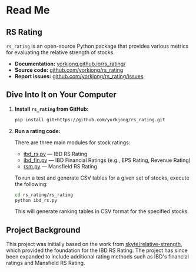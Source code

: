 # Read Me
## RS Rating
`rs_rating` is an open-source Python package that provides various metrics for evaluating the relative strength of stocks.

- **Documentation:** [yorkjong.github.io/rs_rating/](https://yorkjong.github.io/rs_rating/)
- **Source code:** [github.com/yorkjong/rs_rating](https://github.com/yorkjong/rs_rating)
- **Report issues:** [github.com/yorkjong/rs_rating/issues](https://github.com/yorkjong/rs_rating/issues)

## Dive Into It on Your Computer

1. **Install `rs_rating` from GitHub:**

    ```bash
    pip install git+https://github.com/yorkjong/rs_rating.git
    ```

2. **Run a rating code:**

    There are three main modules for stock ratings:

    - [ibd_rs.py](https://github.com/yorkjong/rs_rating/blob/main/rs_rating/ibd_rs.py) — IBD RS Rating
    - [ibd_fin.py](https://github.com/yorkjong/rs_rating/blob/main/rs_rating/ibd_fin.py) — IBD Financial Ratings (e.g., EPS Rating, Revenue Rating)
    - [rsm.py](https://github.com/yorkjong/rs_rating/blob/main/rs_rating/rsm.py) — Mansfield RS Rating

    To run a test and generate CSV tables for a given set of stocks, execute the following:

    ```bash
    cd rs_rating/rs_rating
    python ibd_rs.py
    ```

    This will generate ranking tables in CSV format for the specified stocks.

## Project Background

This project was initially based on the work from [skyte/relative-strength](https://github.com/skyte/relative-strength), which provided the foundation for the IBD RS Rating. The project has since been expanded to include additional rating methods such as IBD's financial ratings and Mansfield RS Rating.
